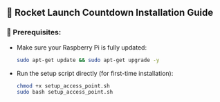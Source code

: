 
## 🚀 Rocket Launch Countdown Installation Guide

### 🔧 Prerequisites:
- Make sure your Raspberry Pi is fully updated:
  ```bash
  sudo apt-get update && sudo apt-get upgrade -y
  ```

- Run the setup script directly (for first-time installation):
  ```bash
  chmod +x setup_access_point.sh
  sudo bash setup_access_point.sh
  ```
